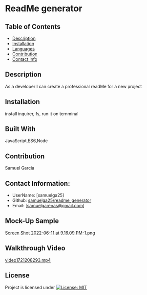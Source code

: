 # ReadMe generator

  ## Table of Contents
  - [Description](#description)
  - [Installation](#installation)
  - [Languages](#languages)
  - [Contribution](#contribution)
  - [Contact Info](#contact-info)

  ## Description
  As a developer I can create a professional readMe for a new project
  ## Installation
  install inquirer, fs, run it on ternminal 
  ## Built With
  JavaScript,ES6,Node
  ## Contribution 
  Samuel Garcia

  ## Contact Information:
  - UserName: [samuelga25]
  - Github: [samuelga25/readme_generator](https://github.com/samuelga25/readme_generator)
  - Email: [samuelgarenas@gmail.com]

  ## Mock-Up Sample 
  [Screen Shot 2022-06-11 at 9.16.09 PM-1.png](https://courses.bootcampspot.com/users/16622/files/1846476?verifier=GLGr4oNqhJmAKNIqpy8ajwF8N7jwKnS9gdN8gOF7&wrap=1)
  
  ## Walkthrough Video
  [video1721208293.mp4](https://courses.bootcampspot.com/media_objects_iframe/m-5UntybAMGhrVhwinSZ5UduA56aFrdKFX?type=video)

  ## License
  Project is licensed under
  [![License: MIT](https://img.shields.io/badge/License-MIT-yellow.svg)](https://opensource.org/licenses/MIT)

